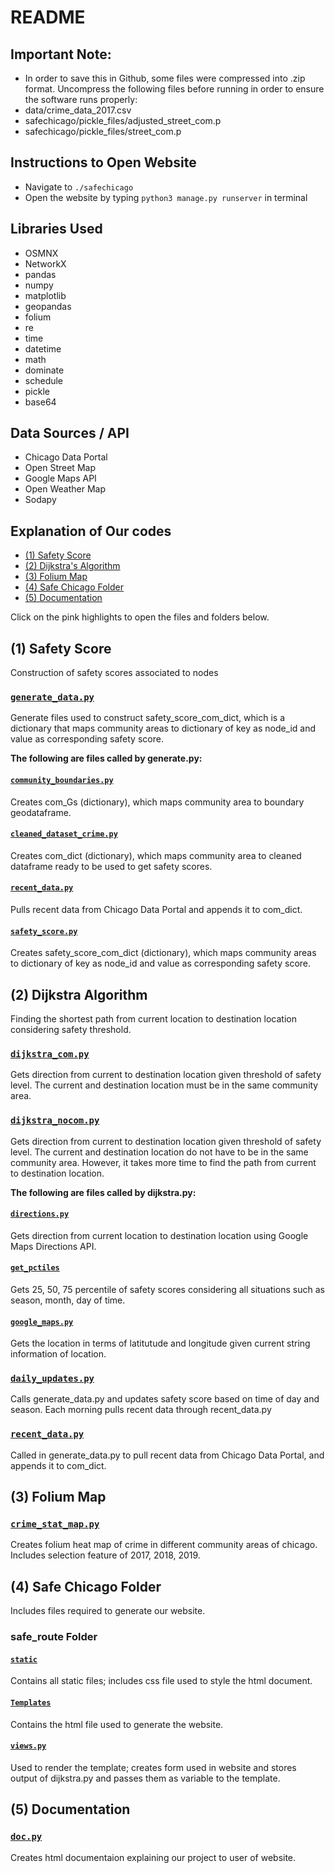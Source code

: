 README
=========================== 

## Important Note:
- In order to save this in Github, some files were compressed into .zip format. Uncompress the following files before running in order to ensure the software runs properly:
- data/crime_data_2017.csv
- safechicago/pickle_files/adjusted_street_com.p
- safechicago/pickle_files/street_com.p

## Instructions to Open Website
- Navigate to `./safechicago`
- Open the website by typing `python3 manage.py runserver` in terminal

## Libraries Used
- OSMNX
- NetworkX
- pandas
- numpy
- matplotlib
- geopandas
- folium 
- re
- time
- datetime
- math
- dominate
- schedule
- pickle
- base64

## Data Sources / API
- Chicago Data Portal
- Open Street Map 
- Google Maps API
- Open Weather Map
- Sodapy

## Explanation of Our codes
<!-- MarkdownTOC autolink="true" levels="1,2,3,4,5,6" bracket="round" style="unordered" indent="    " autoanchor="false" markdown_preview="github" -->

- [\(1\) Safety Score](#1-safety-score)
- [\(2\) Dijkstra's Algorithm](#2-dijkstra-algorithm)
- [\(3\) Folium Map](#3-folium-map)
- [\(4\) Safe Chicago Folder](#4-safe-chicago-folder)
- [\(5\) Documentation](#5-documentation)

Click on the pink highlights to open the files and folders below.

<!-- toc -->

## (1) Safety Score

Construction of safety scores associated to nodes

### [`generate_data.py`](https://mit.cs.uchicago.edu/kirizawa/cmsc122-project-kei-adam-shyam-sway/blob/master/generate_data.py)

Generate files used to construct safety_score_com_dict, which is a dictionary that maps community areas to dictionary of key as node_id and value as corresponding safety score. 

**The following are files called by generate.py:**

#### [`community_boundaries.py`](https://mit.cs.uchicago.edu/kirizawa/cmsc122-project-kei-adam-shyam-sway/blob/master/community_boundaries.py)

Creates com_Gs (dictionary), which maps community area to boundary geodataframe.

#### [`cleaned_dataset_crime.py`](https://mit.cs.uchicago.edu/kirizawa/cmsc122-project-kei-adam-shyam-sway/blob/master/cleaned_dataset_crime.py)

Creates com_dict (dictionary), which maps community area to cleaned dataframe 
ready to be used to get safety scores.

#### [`recent_data.py`](https://mit.cs.uchicago.edu/kirizawa/cmsc122-project-kei-adam-shyam-sway/blob/master/recent_data.py)

Pulls recent data from Chicago Data Portal and appends it to com_dict.

#### [`safety_score.py`](https://mit.cs.uchicago.edu/kirizawa/cmsc122-project-kei-adam-shyam-sway/blob/master/safety_score.py)

Creates safety_score_com_dict (dictionary), which maps community areas to dictionary of key as node_id and value as corresponding safety score.

## (2) Dijkstra Algorithm

Finding the shortest path from current location to destination location considering safety threshold. 

### [`dijkstra_com.py`](https://mit.cs.uchicago.edu/kirizawa/cmsc122-project-kei-adam-shyam-sway/blob/master/safechicago/dijkstra_com.py)

Gets direction from current to destination location given threshold of safety level. The current and destination location must be in the same community area. 

### [`dijkstra_nocom.py`](https://mit.cs.uchicago.edu/kirizawa/cmsc122-project-kei-adam-shyam-sway/blob/master/safechicago/dijkstra_nocom.py)

Gets direction from current to destination location given threshold of safety level. The current and destination location do not have to be in the same community area. However, it takes more time to find the path from current to destination location.

**The following are files called by dijkstra.py:**

#### [`directions.py`](https://mit.cs.uchicago.edu/kirizawa/cmsc122-project-kei-adam-shyam-sway/blob/master/safechicago/directions.py)

Gets direction from current location to destination location using Google Maps Directions API.

#### [`get_pctiles`](https://mit.cs.uchicago.edu/kirizawa/cmsc122-project-kei-adam-shyam-sway/blob/master/get_pctiles.py)

Gets 25, 50, 75 percentile of safety scores considering all situations such as season, month, day of time. 

#### [`google_maps.py`](https://mit.cs.uchicago.edu/kirizawa/cmsc122-project-kei-adam-shyam-sway/blob/master/safechicago/google_maps.py)

Gets the location in terms of latitutude and longitude given current string information of location. 

### [`daily_updates.py`](https://mit.cs.uchicago.edu/kirizawa/cmsc122-project-kei-adam-shyam-sway/blob/master/daily_update.py)

Calls generate_data.py and updates safety score based on time of day and season. Each morning pulls recent data through recent_data.py

### [`recent_data.py`](https://mit.cs.uchicago.edu/kirizawa/cmsc122-project-kei-adam-shyam-sway/blob/master/recent_data.py)

Called in generate_data.py to pull recent data from Chicago Data Portal, and appends it to com_dict. 

## (3) Folium Map

### [`crime_stat_map.py`](https://mit.cs.uchicago.edu/kirizawa/cmsc122-project-kei-adam-shyam-sway/blob/master/crime_stat_map.py)

Creates folium heat map of crime in different community areas of chicago. Includes selection feature of 2017, 2018, 2019. 

## (4) Safe Chicago Folder
Includes files required to generate our website. 

### safe_route Folder

#### [`static`](https://mit.cs.uchicago.edu/kirizawa/cmsc122-project-kei-adam-shyam-sway/tree/master/safechicago/safe_route/static)

Contains all static files; includes css file used to style the html document.

#### [`Templates`](https://mit.cs.uchicago.edu/kirizawa/cmsc122-project-kei-adam-shyam-sway/tree/master/safechicago/safe_route/templates)

Contains the html file used to generate the website.

#### [`views.py`](https://mit.cs.uchicago.edu/kirizawa/cmsc122-project-kei-adam-shyam-sway/blob/master/safechicago/safe_route/views.py)

Used to render the template; creates form used in website and stores output of dijkstra.py and passes them as variable to the template.

## (5) Documentation

### [`doc.py`](https://mit.cs.uchicago.edu/kirizawa/cmsc122-project-kei-adam-shyam-sway/blob/master/docfiles/doc.py)

Creates html documentaion explaining our project to user of website. 

